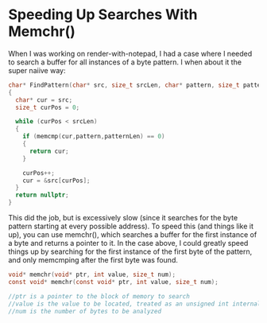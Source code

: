 # Speeding Up Searches With Memchr()

When I was working on render-with-notepad, I had a case where I needed to search a buffer for all instances of a byte pattern. I when about it the super naiive way: 

```c
char* FindPattern(char* src, size_t srcLen, char* pattern, size_t patternLen)
{
  char* cur = src;
  size_t curPos = 0;

  while (curPos < srcLen)
  {
    if (memcmp(cur,pattern,patternLen) == 0)
    {
      return cur;
    }

    curPos++;
    cur = &src[curPos];
  }
  return nullptr;
}
```

This did the job, but is excessively slow (since it searches for the byte pattern starting at every possible address). To speed this (and things like it up), you can use memchr(), which searches a buffer for the first instance of a byte and returns a pointer to it. In the case above, I could greatly speed things up by searching for the first instance of the first byte of the pattern, and only memcmping after the first byte was found. 

```c
void* memchr(void* ptr, int value, size_t num);
const void* memchr(const void* ptr, int value, size_t num);

//ptr is a pointer to the block of memory to search
//value is the value to be located, treated as an unsigned int internally
//num is the number of bytes to be analyzed
```
